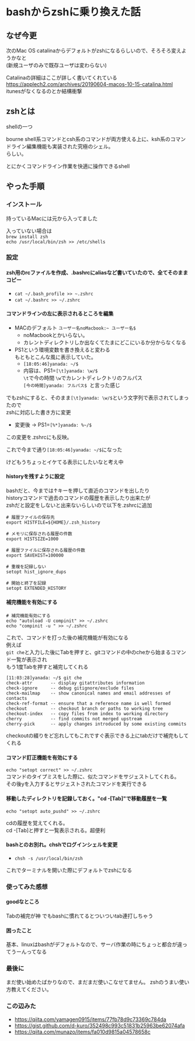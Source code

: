 # bashからzshに乗り換えた話

## なぜ今更
次のMac OS catalinaからデフォルトがzshになるらしいので、そろそろ変えようかなと  
(新規ユーザのみで既存ユーザは変わらない)

Catalinaの詳細はここが詳しく書いてくれている  
https://applech2.com/archives/20190604-macos-10-15-catalina.html   
itunesがなくなるのとか結構衝撃

## zshとは
shellの一つ

bourne shell系コマンドとcsh系のコマンドが両方使える上に、ksh系のコマンドライン編集機能も実装された究極のシェル。  
らしい。  

とにかくコマンドライン作業を快適に操作できるshell

## やった手順
### インストール
持っているMacには元から入ってました

入っていない場合は  
`brew install zsh`  
`echo /usr/local/bin/zsh >> /etc/shells`

### 設定
#### zsh用のrcファイルを作成、.bashrcにaliasなど書いていたので、全てそのままコピー
- `cat ~/.bash_profile >> ~.zshrc`
- `cat ~/.bashrc >> ~/.zshrc`


#### コマンドラインの左に表示されるところを編集
- MACのデフォルト `ユーザー名noMacbook:~ ユーザー名$ `
  - noMacbookとかいらない。
  - カレントディレクトリしか出なくてたまにどこにいるか分からなくなる
- PS1という環境変数を書き換えると変わる  
  もともとこんな風に表示していた。
  - `[18:05:46]yanada: ~/$`
  - 内容は、PS1=`[\t]yanada: \w/$`  
     `\t`で今の時間 `\w`でカレントディレクトリのフルパス  
     `[今の時間]yanada: フルパス$ `と言った感じ
     
でもzshにすると、そのまま`[\t]yanada: \w/$`という文字列で表示されてしまったので  
zshに対応した書き方に変更  

* 変更後 → PS1=`[%*]yanada: %~/$ `  

この変更を.zshrcにも反映。

これで今まで通り`[18:05:46]yanada: ~/$`になった

けどもうちょっとイケてる表示にしたいなと考え中

#### historyを残すように設定
bashだと、今までは↑キーを押して直近のコマンドを出したり  
historyコマンドで過去のコマンドの履歴を表示したり出来たが  
zshだと設定をしないと出来ないらしいので以下を.zshrcに追加
```
# 履歴ファイルの保存先
export HISTFILE=${HOME}/.zsh_history

# メモリに保存される履歴の件数
export HISTSIZE=1000

# 履歴ファイルに保存される履歴の件数
export SAVEHIST=100000

# 重複を記録しない
setopt hist_ignore_dups

# 開始と終了を記録
setopt EXTENDED_HISTORY
```


#### 補完機能を有効にする
```
# 補完機能有効にする
echo "autoload -U compinit" >> ~/.zshrc
echo "compinit -u " >> ~/.zshrc
```

これで、コマンドを打った後の補完機能が有効になる  
例えば  
`git che`と入力した後にTabを押すと、gitコマンドの中のcheから始まるコマンド一覧が表示され  
もう1度Tabを押すと補完してくれる

```
[11:03:28]yanada: ~/$ git che
check-attr       -- display gitattributes information
check-ignore     -- debug gitignore/exclude files
check-mailmap    -- show canonical names and email addresses of contacts
check-ref-format -- ensure that a reference name is well formed
checkout         -- checkout branch or paths to working tree
checkout-index   -- copy files from index to working directory
cherry           -- find commits not merged upstream
cherry-pick      -- apply changes introduced by some existing commits
```
checkoutの綴りをど忘れしてもこれですぐ表示できる上にtabだけで補完もしてくれる

#### コマンド訂正機能を有効にする
`echo "setopt correct" >> ~/.zshrc`  
コマンドのタイプミスをした際に、似たコマンドをサジェストしてくれる。  
その後yを入力するとサジェストされたコマンドを実行できる

#### 移動したディレクトリを記録しておく。"cd -[Tab]"で移動履歴を一覧
`echo "setopt auto_pushd" >> ~/.zshrc`

cdの履歴を覚えてくれる。  
cd -[Tab]と押すと一覧表示される。超便利

#### bashとのお別れ。chshでログインシェルを変更
- `chsh -s /usr/local/bin/zsh`

これでターミナルを開いた際にデフォルトでzshになる

### 使ってみた感想
#### goodなところ
Tabの補完が神
  でもbashに慣れてるとついついtab連打しちゃう
  
#### 困ったこと
基本、linuxはbashがデフォルトなので、サーバ作業の時にちょっと都合が違ってうーんってなる

### 最後に
まだ使い始めたばかりなので、まだまだ使いこなせてません。
zshのうまい使い方教えてください。

### この辺みた
* https://qiita.com/yamagen0915/items/77fb78d9c73369c784da
* https://gist.github.com/d-kuro/352498c993c51831b25963be62074afa
* https://qiita.com/munazo/items/fa010d9815a04578658c
